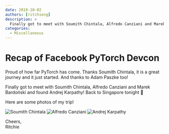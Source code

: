 ```yaml
---
date: 2018-10-02
authors: [ritchieng]
description: >
  Finally got to meet with Soumith Chintala, Alfredo Canziani and Marek Bardoński and found Andrej Karpathy!
categories:
  - Miscellaneous
---
```


# Recap of Facebook PyTorch Devcon

Proud of how far PyTorch has come. Thanks Soumith Chintala, it is a great journey and it just started. And thanks to Adam Paszke too!

Finally got to meet with Soumith Chintala, Alfredo Canziani and Marek Bardoński and found Andrej Karpathy! Back to Singapore tonight 🤗

<!-- more -->

Here are some photos of my trip! 

![Soumith Chintala](https://res.cloudinary.com/ritchieng/image/upload/v1538729876/ritchieng.com/pytorch_devcon_2018/IMG_2078_02-10-2018-21-00-43.jpg)
![Alfredo Canziani](https://res.cloudinary.com/ritchieng/image/upload/v1538729876/ritchieng.com/pytorch_devcon_2018/IMG_2081_02-10-2018-21-00-01.jpg)
![Andrej Karpathy](https://res.cloudinary.com/ritchieng/image/upload/v1538729876/ritchieng.com/pytorch_devcon_2018/IMG_2075_02-10-2018-21-02-31.jpg)

Cheers,
<br />Ritchie